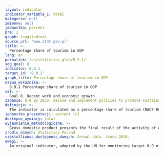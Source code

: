 ```yaml
---
layout: indicator
indicator_variable_1: total
kategorie: null
zmienne: null
jednostka: percent
pre: 2
graph: longitudinal
source_url: 'www.stat.gov.pl'
title: >-
  Percentage share of tourism in GDP
lang: en
permalink: /en/statistics_glob/8-9-1/
sdg_goal: 8
indicator: 8.9.1
target_id: '8.9.1'
graph_title: Percentage share of tourism in GDP
nazwa_wskaznika: >-
  8.9.1 Percentage share of tourism in GDP
cel: >-
  Goal 8. Decent work and economic growth
zadanie: 8.9 By 2030, devise and implement policies to promote sustainable tourism that creates jobs and promotes local culture and products
definicja: >-
  The indicator is calculated as a percentage share of tourism (NACE Rev.2. Division 79: "Travel agency, tour operator and other reservation service and related activities") in GDP.
jednostka_prezentacji: percent [%]
dostepne_wymiary: total
wyjasnienia_metodologiczne: >-
  Gross domestic product presents the final result of the activity of all entities of the national economy in a given year. GDP value can be calculated in three ways:- from the production side GDP is the sum of value added of all institutional sectors or all sections of the Polish Classification of Activities (PKD)of domestic production entities plus taxes less subsidies on products,- from the distribution side GDP is calculated as the sum of domestic demand, i.e. final consumption expenditure and gross capital formation as well as external balance of goods and services,- as the sum of uses in the total economy generation of income account (compensation of employees, taxes less subsidies on production and imports, gross operating surplus and mixed income of the total economy).Gross domestic product is calculated according to obligatory in the European Union countries principles of the European System of National and Regional Accounts (ESA 2010) and recommendations of the Eurostat.
zrodlo_danych: Statistics Poland
czestotliwosc_dostępnosc_danych: Annual data  Since 2010.
uwagi: >-
  An original indicator, adopted by the UN for monitoring target 8.9 of the Agenda 2030 is 8.9.1 Tourism direct GDP as a proportion of total GDP and in growth rate.
---
```

